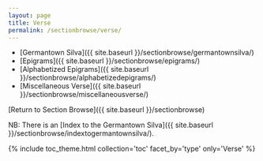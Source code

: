 ```yaml
---
layout: page
title: Verse
permalink: /sectionbrowse/verse/
---
```


* [Germantown Silva]({{ site.baseurl }}/sectionbrowse/germantownsilva/)
* [Epigrams]({{ site.baseurl }}/sectionbrowse/epigrams/)
* [Alphabetized Epigrams]({{ site.baseurl }}/sectionbrowse/alphabetizedepigrams/)
* [Miscellaneous Verse]({{ site.baseurl }}/sectionbrowse/miscellaneousverse/)

[Return to Section Browse]({{ site.baseurl }}/sectionbrowse)

NB: There is an [Index to the Germantown Silva]({{ site.baseurl }}/sectionbrowse/indextogermantownsilva/).

{% include toc_theme.html collection='toc' facet_by='type' only='Verse' %}
